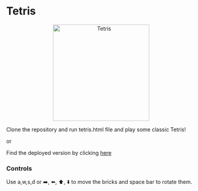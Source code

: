 # Tetris

<p align="center">
  <img src="https://upload.wikimedia.org/wikipedia/commons/thumb/3/39/Tetrominoes_IJLO_STZ_Worlds.svg/1280px-Tetrominoes_IJLO_STZ_Worlds.svg.png" width="256" title="Tetris">
</p>

Clone the repository and run tetris.html file and play some classic Tetris!  
  
or  
  
Find the deployed version by clicking [here](https://chiknas.github.io/Tetris/)

<h3> Controls </h3>

Use a,w,s,d or ➡️, ⬅️, ⬆️, ⬇️ to move the bricks and space bar to rotate them.

